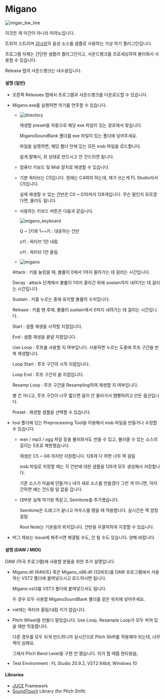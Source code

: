 # Migano


![migan_bw_line](https://user-images.githubusercontent.com/26345945/172053377-39f2c346-14c0-4ff4-9e16-e84352e673b8.jpg)

이것은 제 미간이 아니라 피아노입니다.

트위치 스트리머 [김나성](https://twitch.tv/naseongkim)의 음성 소스를 샘플로 사용하는 가상 악기 플러그인입니다.

프로그램 자체는 간단한 샘플러 플러그인이고, 사운드뱅크를 프로세싱하여 불러와서 사용할 수 있습니다.

Release 탭의 사운드뱅크는 내수용입니다.



#### 설명 (일반)

- 오른쪽 Releases 탭에서 프로그램과 사운드뱅크를 다운로드할 수 있습니다.

- Migano.exe를 실행하면 악기를 연주할 수 있습니다.

  - ![directory](https://user-images.githubusercontent.com/26345945/172053729-1f3bb6ab-5b1f-4dc2-bb93-373658c177d4.png)

    재생할 preset을 자동으로 해당 exe 파일이 있는 경로에서 찾습니다.

    MiganoSoundBank 폴더를 exe 파일이 있는 폴더에 넣어주세요.

    파일을 실행하면, 해당 폴더 안에 있는 모든 msb 파일을 로드합니다.

    쉽게 말해서, 위 상태로 만드시고 안 건드리면 됩니다.

  - 컴퓨터 키보드 및 Midi 장치로 재생할 수 있습니다.

  - 기본 옥타브는 C5입니다. 원래는 C4여야 하는데, 제가 쓰는게 FL Studio라서 C5입니다.

    실제 재생할 수 있는 건반은 C0 ~ G10까지 128개입니다. 무슨 말인지 모르겠다면, 몰라도 됩니다.

  - 사용하는 키보드 버튼은 다음과 같습니다.

    ![migano_keyboard](https://user-images.githubusercontent.com/26345945/172053403-73893f2e-8e4f-4d80-a46a-82a6838494ed.jpg)

    Q ~ ]키와 1~=키 : 대응하는 건반

    z키 : 옥타브 1칸 내림

    x키 : 옥타브 1칸 올림

  

  -  ![migano](https://user-images.githubusercontent.com/26345945/172053392-a9b99d79-cd06-4555-be47-14067286e843.png)

    Attack : 키를 눌렀을 때, 볼륨이 0에서 1까지 올라가는 데 걸리는 시간입니다.

    Decay : attack 단계에서 볼륨이 1까지 올라간 뒤에 sustain까지 내려가는 데 걸리는 시간입니다.

    Sustain : 키를 누르는 중에 유지할 볼륨의 수치입니다.

    Release : 키를 뗀 후에, 볼륨이 sustain에서 0까지 내려가는 데 걸리는 시간입니다.

     

    Start : 샘플 재생을 시작할 지점입니다.

    End : 샘플 재생을 끝낼 지점입니다.

    

    Use Loop : 루프를 사용할 지 여부입니다. 사용하면 누르는 도중에 루프 구간을 반복 재생합니다.

    Loop Start : 루프 구간의 시작 지점입니다.

    Loop End : 루프 구간의 끝 지점입니다.

    Resamp Loop : 루프 구간을 Resampling하여 재생할 지 여부입니다.

    별 건 아니고, 루프 구간이 너무 짧으면 음이 안 올라가서 땜빵하려고 만든 옵션입니다.

    

    Preset : 재생할 샘플을 선택할 수 있습니다.

    

- tool 폴더에 있는 Preprocessing Tool을 이용해서 msb 파일을 만들거나 수정할 수 있습니다.

  - wav / mp3 / ogg 파일 등을 불러와서도 만들 수 있고, 불러올 수 있는 소스의 길이는 5초로 제한했습니다.

    재생은 C5 ~ G6 까지만 지원합니다. 128개 다 하면 너무 렉 걸림

    msb 파일로 저장할 때는 각 건반에 대한 샘플을 128개 모두 생성해서 저장합니다.

    기존 소스가 마음에 안들거나 내가 새로 소스를 만들겠다 그런 게 아니면, 어지간하면 얘는 건드릴 일 없을 겁니다.

  

  - 대부분 실제 악기랑 똑같고, Semitone을 추가했습니다.

    Semitone은 드래그가 끝나고 마우스를 뗐을 때 적용합니다. 실시간은 렉 엄청 걸림

    Root Note는 기본음의 위치입니다. 건반을 우클릭하여 지정할 수 있습니다.

  

- 버그 제보는 Issue에 해주시면 해결될 수도, 안 될 수도 있습니다. 양해 바랍니다.



#### 설명 (DAW / MIDI)

DAW (작곡 프로그램)에 사용할 분들을 위한 추가 설명입니다.

- Migano.dll (64비트) 혹은 Migano_x86.dll (32비트)를 DAW 프로그램에서 사용하는 VST2 폴더에 붙여넣으시고 로드하시면 됩니다.

  Migano.vst3를 VST3 폴더에 붙여넣으셔도 됩니다.

  두 경우 모두 사용할 MiganoSoundBank 폴더를 같은 위치에 넣어주세요.

- vst에는 옥타브 올림/내림 키가 없습니다.

- Pitch Wheel을 만들다 말았습니다. Use Loop, Resample Loop가 모두 켜져 있을 때만 작동합니다.

  다른 경우를 모두 되게 만드려니까 실시간으로 Pitch Shift를 적용해야 되는데, 너무 렉이 심해요.

  그래서 Pitch Bend Level을 구현 안 했습니다. 이거 할 때쯤 현타왔음;



- Test Environment : FL Studio 20.9.2, VST2 64bit, Windows 10



#### Libraries

- [JUCE](https://juce.com/) Framework
- [SoundTouch](https://www.surina.net/soundtouch/) Library (for Pitch Shift)

